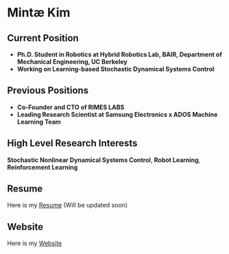 # Mintæ Kim

## Current Position
- **Ph.D. Student in Robotics at Hybrid Robotics Lab, BAIR, Department of Mechanical Engineering, UC Berkeley**
- **Working on Learning-based Stochastic Dynamical Systems Control**

## Previous Positions
- **Co-Founder and CTO of RIMES LABS**  
- **Leading Research Scientist at Samsung Electronics x ADOS Machine Learning Team**

## High Level Research Interests
**Stochastic Nonlinear Dynamical Systems Control**, **Robot Learning**, **Reinforcement Learning**

## Resume
Here is my [Resume](./Resume_Mintæ_Kim.pdf) (Will be updated soon)

## Website
Here is my [Website](https://sites.google.com/view/mintae-kim)
